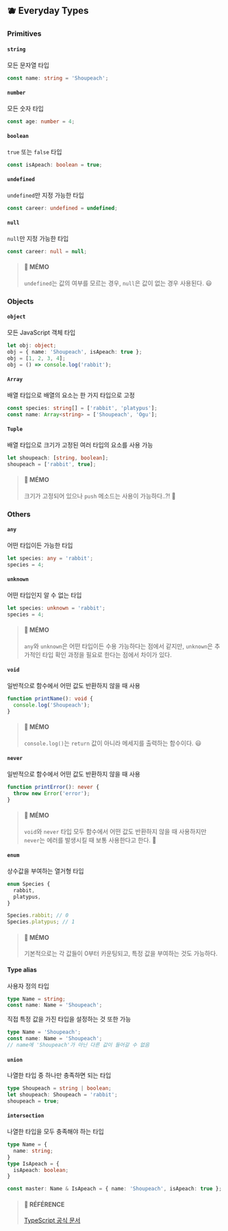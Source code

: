 ## 🫐 Everyday Types

### Primitives

#### `string`

모든 문자열 타입

```ts
const name: string = 'Shoupeach';
```

#### `number`

모든 숫자 타입

```ts
const age: number = 4;
```

#### `boolean`

`true` 또는 `false` 타입

```ts
const isApeach: boolean = true;
```

#### `undefined`

`undefined`만 지정 가능한 타입

```ts
const career: undefined = undefined;
```

#### `null`

`null`만 지정 가능한 타입

```ts
const career: null = null;
```

> #### 🍒 MÉMO
> `undefined`는 값의 여부를 모르는 경우, `null`은 값이 없는 경우 사용된다. 😃

### Objects

#### `object`

모든 JavaScript 객체 타입

```ts
let obj: object;
obj = { name: 'Shoupeach', isApeach: true };
obj = [1, 2, 3, 4];
obj = () => console.log('rabbit');
```

#### `Array`

배열 타입으로 배열의 요소는 한 가지 타입으로 고정

```ts
const species: string[] = ['rabbit', 'platypus'];
const name: Array<string> = ['Shoupeach', 'Ogu'];
```

#### `Tuple`

배열 타입으로 크기가 고정된 여러 타입의 요소를 사용 가능

```ts
let shoupeach: [string, boolean];
shoupeach = ['rabbit', true];
```

> #### 🍒 MÉMO
> 크기가 고정되어 있으나 `push` 메소드는 사용이 가능하다..?! 🤪

### Others

#### `any`

어떤 타입이든 가능한 타입

```ts
let species: any = 'rabbit';
species = 4;
```

#### `unknown`

어떤 타입인지 알 수 없는 타입

```ts
let species: unknown = 'rabbit';
species = 4;
```

> #### 🍒 MÉMO
> `any`와 `unknown`은 어떤 타입이든 수용 가능하다는 점에서 같지만, `unknown`은 추가적인 타입 확인 과정을 필요로 한다는 점에서 차이가 있다.

#### `void`

일반적으로 함수에서 어떤 값도 반환하지 않을 때 사용

```ts
function printName(): void {
  console.log('Shoupeach');
}
```

> #### 🍒 MÉMO
> `console.log()`는 `return` 값이 아니라 메세지를 출력하는 함수이다. 😃

#### `never`

일반적으로 함수에서 어떤 값도 반환하지 않을 때 사용

```ts
function printError(): never {
  throw new Error('error');
}
```

> #### 🍒 MÉMO
> `void`와 `never` 타입 모두 함수에서 어떤 값도 반환하지 않을 때 사용하지만 `never`는 에러를 발생시킬 때 보통 사용한다고 한다. 🤔

#### `enum`

상수값을 부여하는 열거형 타입

```ts
enum Species {
  rabbit,
  platypus,
}

Species.rabbit; // 0
Species.platypus; // 1
```

> #### 🍒 MÉMO
> 기본적으로는 각 값들이 0부터 카운팅되고, 특정 값을 부여하는 것도 가능하다.

#### Type alias

사용자 정의 타입

```ts
type Name = string;
const name: Name = 'Shoupeach';
```

직접 특정 값을 가진 타입을 설정하는 것 또한 가능

```ts
type Name = 'Shoupeach';
const name: Name = 'Shoupeach';
// name에 'Shoupeach'가 아닌 다른 값이 들어갈 수 없음
```

#### `union`

나열한 타입 중 하나만 충족하면 되는 타입

```ts
type Shoupeach = string | boolean;
let shoupeach: Shoupeach = 'rabbit';
shoupeach = true;
```

#### `intersection`

나열한 타입을 모두 충족해야 하는 타입

```ts
type Name = {
  name: string;
}
type IsApeach = {
  isApeach: boolean;
}

const master: Name & IsApeach = { name: 'Shoupeach', isApeach: true };
```

> #### 🐰 RÉFÉRENCE
> [TypeScript 공식 문서](https://www.typescriptlang.org/docs/handbook/2/everyday-types.html "TpyeScript 공식 문서")
